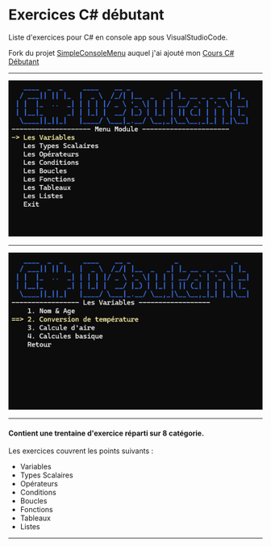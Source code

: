 # Exercices C# débutant 
Liste d'exercices pour C# en console app sous VisualStudioCode. 

Fork du projet [SimpleConsoleMenu](https://github.com/Bobandy/SimpleConsoleMenu) auquel j'ai ajouté mon [Cours C# Débutant](https://github.com/Miiraak/ExercicesCSharpConsoleApp)
______________________________________________
![alt tag](https://github.com/Miiraak/SimpleCoursCSharp/blob/master/Images/menuModule.png)
______________________________________________
![alt tag](https://github.com/Miiraak/SimpleCoursCSharp/blob/master/Images/menuExercice.png)
______________________________________________


#### Contient une trentaine d'exercice réparti sur 8 catégorie.
Les exercices couvrent les points suivants :
- Variables
- Types Scalaires
- Opérateurs
- Conditions
- Boucles
- Fonctions
- Tableaux
- Listes
_______________________________
  
 


